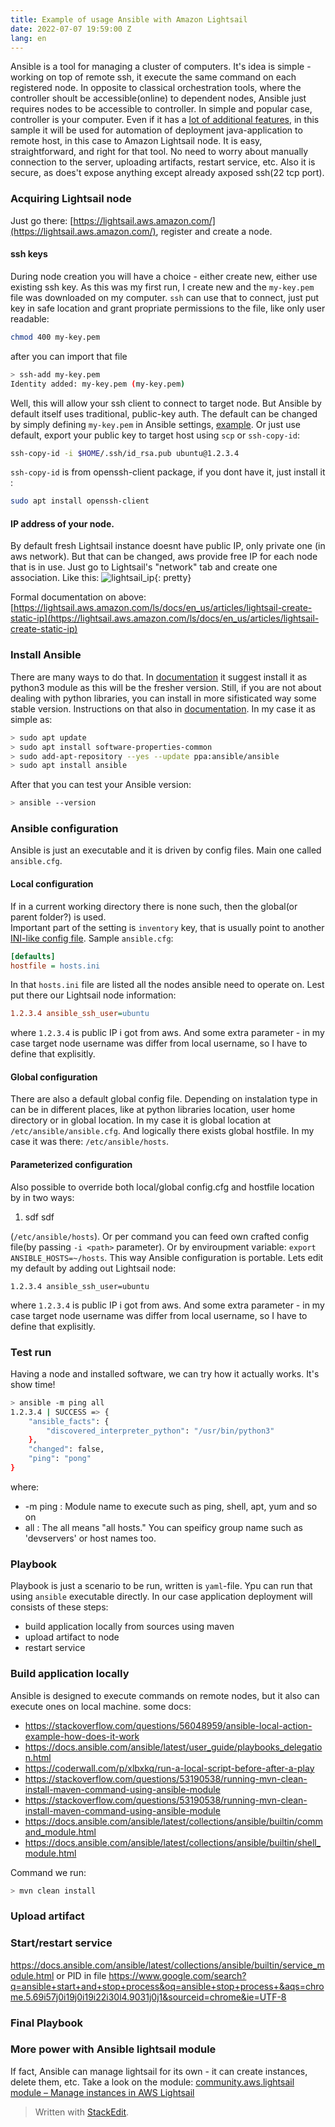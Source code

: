 ```yaml
---
title: Example of usage Ansible with Amazon Lightsail
date: 2022-07-07 19:59:00 Z
lang: en
---
```

Ansible is a tool for managing a cluster of computers. It's idea is simple - working on top of remote ssh, it execute the same command on each registered node. In opposite to classical orchestration tools, where the controller shoult be accessible(online) to dependent nodes, Ansible just requires nodes to be accessible to controller. In simple and popular case, controller is your computer. Even if it has a [lot of additional features](https://www.redhat.com/en/technologies/management/ansible/what-is-ansible), in this sample it will be used for automation of deployment java-application to remote host, in this case to Amazon Lightsail node. It is easy, straightforward, and right for that tool. No need to worry about manually connection to the server, uploading artifacts, restart service, etc. Also it is secure, as does't expose anything except already axposed ssh(22 tcp port).

### Acquiring Lightsail node
Just go there: [https://lightsail.aws.amazon.com/](https://lightsail.aws.amazon.com/), register and create a node. 

####  ssh keys
During node creation you will have a choice - either create new, either use existing ssh key. As this was my first run, I create new and the `my-key.pem` file was downloaded on my computer. `ssh` can use that to connect, just put key in safe location and grant propriate permissions to the file, like only user readable:
```bash
chmod 400 my-key.pem
```
after you can import that file
```bash
> ssh-add my-key.pem
Identity added: my-key.pem (my-key.pem)
```
Well, this will allow your ssh client to connect to target node. But Ansible by default itself uses traditional, public-key auth. The default can be changed by simply defining `my-key.pem` in Ansible settings, [example](https://www.cyberciti.biz/faq/define-ssh-key-per-host-using-ansible_ssh_private_key_file/). Or just use default, export your public key to target host using `scp` or `ssh-copy-id`:
```bash
ssh-copy-id -i $HOME/.ssh/id_rsa.pub ubuntu@1.2.3.4
```
`ssh-copy-id` is from openssh-client package, if you dont have it, just install it :
```bash
sudo apt install openssh-client
```

#### IP address of your node.
By default fresh Lightsail instance doesnt have public IP, only private one (in aws network). But that can be changed, aws provide free IP for each node that is in use. Just go to Lightsail's "network" tab and create one association. Like this:
![lightsail_ip](https://k.co.ua/resources/lightsail/lightsail_ip.png){: pretty}

Formal documentation on above: [https://lightsail.aws.amazon.com/ls/docs/en_us/articles/lightsail-create-static-ip](https://lightsail.aws.amazon.com/ls/docs/en_us/articles/lightsail-create-static-ip)

### Install Ansible
There are many ways to do that. In [documentation](https://docs.ansible.com/ansible/latest/installation_guide/intro_installation.html#selecting-an-ansible-package-and-version-to-install) it suggest install it as python3 module as this will be the fresher version. Still, if you are not about dealing with python libraries, you can install in more sifisticated way some stable version. Instructions on that also in [documentation](https://docs.ansible.com/ansible/latest/installation_guide/installation_distros.html).
In my case it as simple as:
```bash
> sudo apt update
> sudo apt install software-properties-common
> sudo add-apt-repository --yes --update ppa:ansible/ansible
> sudo apt install ansible
```
After that you can test your Ansible version:
```bash
> ansible --version
```
### Ansible configuration
Ansible is just an executable and it is driven by config files. Main one called `ansible.cfg`. 
#### Local configuration 
If in a current working directory there is none such, then the global(or parent folder?) is used.  
Important part of the setting is `inventory` key, that is usually point to another [INI-like config file](https://docs.ansible.com/ansible/latest/user_guide/intro_inventory.html).
Sample `ansible.cfg`:
```ini
[defaults]
hostfile = hosts.ini
```
In that `hosts.ini` file are listed all the nodes ansible need to operate on. 
Lest put there our Lightsail node information:
```ini
1.2.3.4 ansible_ssh_user=ubuntu
```
where `1.2.3.4` is public IP i got from aws. And some extra parameter -  in my case target node username was differ from local username, so I have to define that explisitly.

#### Global configuration
There are also a default global config file. Depending on instalation type in can be in different places, like at python libraries location, user home directory or in global location. In my case it is global location at  `/etc/ansible/ansible.cfg`.
And logically there exists global hostfile. In my case it was there: `/etc/ansible/hosts`.

#### Parameterized configuration
Also possible to override both local/global config.cfg and hostfile location by in two ways:

 1. sdf sdf

(`/etc/ansible/hosts`). Or per command you can feed own crafted config file(by passing `-i <path>` parameter). Or by enviroupment variable: `export ANSIBLE_HOSTS=~/hosts`. This way Ansible configuration is portable. 
Lets edit my default by adding out Lightsail node:
```
1.2.3.4 ansible_ssh_user=ubuntu
```
where `1.2.3.4` is public IP i got from aws. And some extra parameter -  in my case target node username was differ from local username, so I have to define that explisitly.

### Test run
Having a node and installed software, we can try how it actually works. 
It's show time!
```bash
> ansible -m ping all
1.2.3.4 | SUCCESS => {
    "ansible_facts": {
        "discovered_interpreter_python": "/usr/bin/python3"
    },
    "changed": false,
    "ping": "pong"
}
```
where:
 - -m ping : Module name to execute such as ping, shell, apt, yum and so on
 -  all : The all means "all hosts." You can speificy group name such as 'devservers' or host names too.
 
### Playbook
Playbook is just a scenario to be run, written is `yaml`-file.
Ypu can run that using `ansible` executable directly.
In our case application deployment will consists of these steps:
 - build application locally from sources using maven
 - upload artifact to node
 - restart service
### Build application locally
Ansible is designed to execute commands on remote nodes, but it also can execute ones on local machine.
some docs: 
- https://stackoverflow.com/questions/56048959/ansible-local-action-example-how-does-it-work
- https://docs.ansible.com/ansible/latest/user_guide/playbooks_delegation.html
- https://coderwall.com/p/xlbxkq/run-a-local-script-before-after-a-play
- https://stackoverflow.com/questions/53190538/running-mvn-clean-install-maven-command-using-ansible-module
- https://stackoverflow.com/questions/53190538/running-mvn-clean-install-maven-command-using-ansible-module
- https://docs.ansible.com/ansible/latest/collections/ansible/builtin/command_module.html
- https://docs.ansible.com/ansible/latest/collections/ansible/builtin/shell_module.html

Command we run:
```bash
> mvn clean install
```
### Upload artifact

### Start/restart service
https://docs.ansible.com/ansible/latest/collections/ansible/builtin/service_module.html
or PID in file
https://www.google.com/search?q=ansible+start+and+stop+process&oq=ansible+stop+process+&aqs=chrome.5.69i57j0i19j0i19i22i30l4.9031j0j1&sourceid=chrome&ie=UTF-8

### Final Playbook



### More power with Ansible lightsail module
If fact, Ansible can manage lightsail for its own - it can create instances, delete them, etc. Take a look on the module:
[community.aws.lightsail module – Manage instances in AWS Lightsail](https://docs.ansible.com/ansible/latest/collections/community/aws/lightsail_module.html) 
 
> Written with [StackEdit](https://stackedit.io/).
<!--stackedit_data:
eyJoaXN0b3J5IjpbLTEyNTcxMjg2NTQsMTUwMzExMzY5NiwxND
U0MzM4MzkyLDM5MDY1ODQyOCwtNDg5NDkyNDI0LDE3NzI4MDY5
ODksLTE0OTY0MDIzMzEsLTIwMjg3NTI4NDMsLTIwNjQzMTYxNT
MsMTIwOTU2ODAyOCwtMTk4NzIwMjQwNiw1OTEzODMyNzMsMTc1
OTAxODQ3NywtMTQ4Njg1MzMyNywxMDYyODE3NTgyLC05ODY5Nj
M3NTMsLTEzNjMxMzI3MzcsOTY1MjEzNjg1LDE3MzY5NDA2MDYs
LTIwNzU2Mjg4NjhdfQ==
-->